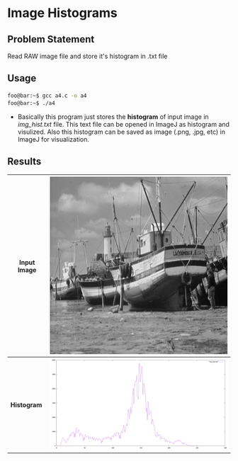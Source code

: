 # Image Histograms

## Problem Statement
Read RAW image file and store it's histogram in .txt file

## Usage
```bash
foo@bar:~$ gcc a4.c -o a4
foo@bar:~$ ./a4
```

* Basically this program just stores the **histogram** of input image in *img_hist.txt* file. This text file can be opened in ImageJ as histogram and visulized. Also this histogram can be saved as image (.png, .jpg, etc) in ImageJ for visualization.

## Results

| **Input Image** | ![](../A3/boat_512_512.jpg) |
| ----------- | --------------------- |
| **Histogram** | ![](boat_hist.png)|
